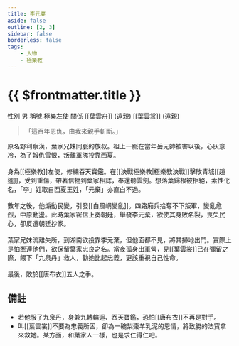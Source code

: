 ```yaml
---
title: 李元棄
aside: false
outline: [2, 3]
sidebar: false
borderless: false
tags:
    - 人物
    - 極樂教
---
```


# {{ $frontmatter.title }}

<ChTabs position="bottom">
	<ChTab title="李元棄">
		<Ch src='/images/characters/special213/normal.webp' position='right'/>
		<ChName nameZh='李元棄' nameEn='Li Yuan Qi' position='right' />
		<ChTable>
			<ChTr>
				<ChTd isTitle=true>
					性別
				</ChTd>
				<ChTd>
					男
				</ChTd>
			</ChTr>
			<ChTr>
				<ChTd isTitle=true>
					稱號
				</ChTd>
				<ChTd>
					極樂左使
				</ChTd>
			</ChTr>
			<ChTr>
				<ChTd isTitle=true position='center'>
					關係
				</ChTd>
			</ChTr>
			<ChTr>
				<ChTd position='center'>
					[[葉雲舟]] (遠親)
				</ChTd>
			</ChTr>
			<ChTr>
				<ChTd position='center'>
					[[葉雲裳]] (遠親)
				</ChTd>
			</ChTr>
		</ChTable>
	</ChTab>
</ChTabs>
<br>

> 「這百年恩仇，由我來親手斬斷。」

原名野利察漢，葉家兄妹同脈的族叔。祖上一脈在當年岳元帥被害以後，心灰意冷，為了報仇雪恨，叛離軍隊投靠西夏。
<br><br>
身為[[極樂教]]左使，修練吞天寶鑑。在[[決戰極樂教|極樂教決戰]]擊敗青城[[趙逵]]，受到重傷，帶著信物到葉家相認，奉還聽雲劍。想落葉歸根被拒絕，索性化名，「李」姓取自西夏王姓，「元棄」亦直白不過。
<br><br>
數年之後，他煽動民變，引發[[白風峒變亂]]。四路廂兵拾奪不下叛軍，變亂愈烈，中原動盪。此時葉家密信上奏朝廷，舉發李元棄，欲使其身敗名裂，喪失民心，卻反遭朝廷抄家。
<br><br>
葉家兄妹流離失所，到湖南欲投靠李元棄，但他面都不見，將其掃地出門。實際上是怕牽連他們，欲保留葉家忠良之名。當夜孤身出軍營，見[[葉雲裳]]已在彌留之際，餵下「九泉丹」救人，勸她比起忠義，更該重視自己性命。
<br><br>
最後，敗於[[唐布衣]]五人之手。

## 備註

- 若他服了九泉丹，身兼九轉輪迴、吞天寶鑑，恐怕[[唐布衣]]不再是對手。
- 叫[[葉雲裳]]不要為忠義所困，卻為一碗梨棗羊乳泥的恩情，將致勝的法寶拿來救她。某方面，和葉家人一樣，也是求仁得仁吧。